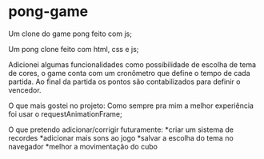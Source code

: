 # pong-game
Um clone do game pong feito com js;

Um pong clone feito com html, css e js;

Adicionei algumas funcionalidades como possibilidade de escolha de tema de cores, o game conta com um cronômetro que define o tempo de cada partida.
Ao final da partida os pontos são contabilizados para definir o vencedor.

O que mais gostei no projeto:
Como sempre pra mim a melhor experiência foi usar o requestAnimationFrame;

O que pretendo adicionar/corrigir futuramente:
*criar um sistema de recordes
*adicionar mais sons ao jogo
*salvar a escolha do tema no navegador
*melhor a movimentação do cubo
